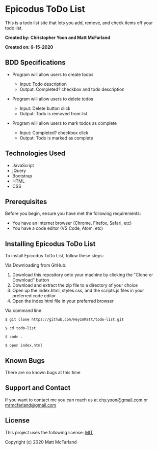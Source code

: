 # Epicodus ToDo List

This is a todo list site that lets you add, remove, and check items off your todo list.

**Created by: Christopher Yoon and Matt McFarland**

**Created on: 6-15-2020**

## BDD Specifications

* Program will allow users to create todos
  - Input: Todo description
  - Output: Completed? checkbox and todo description

* Program will allow users to delete todos
  - Input: Delete button click
  - Output: Todo is removed from list

* Program will allow users to mark todos as complete
  - Input: Completed? checkbox click
  - Output: Todo is marked as complete


## Technologies Used
- JavaScript
- jQuery
- Bootstrap
- HTML
- CSS

## Prerequisites

Before you begin, ensure you have met the following requirements:
* You have an Internet browser (Chrome, Firefox, Safari, etc)
* You have a code editor (VS Code, Atom, etc)

## Installing Epicodus ToDo List

To install Epicodus ToDo List, follow these steps:

Via Downloading from GitHub:
1. Download this repository onto your machine by clicking the "Clone or Download" button
2. Download and extract the zip file to a directory of your choice
3. Open up the index.html, styles.css, and the scripts.js files in your preferred code editor
4. Open the index.html file in your preferred browser

Via command line:
```
$ git clone https://github.com/HeyImMatt/todo-list.git

$ cd todo-list

$ code .

$ open index.html
```

## Known Bugs

There are no known bugs at this time

## Support and Contact

If you want to contact me you can reach us at <chy.yoon@gmail.com> or <mrmcfarland@gmail.com>

## License

This project uses the following license: [MIT](https://opensource.org/licenses/MIT)

Copyright (c) 2020 Matt McFarland
